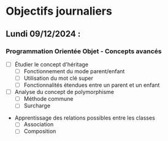 # Objectifs journaliers

## Lundi 09/12/2024 :

### Programmation Orientée Objet - Concepts avancés

- [ ] Étudier le concept d'héritage
  - [ ] Fonctionnement du mode parent/enfant
  - [ ] Utilisation du mot clé super
  - [ ] Fonctionnalités étendues entre un parent et un enfant
- [ ] Analyse du concept de polymorphisme
  - [ ] Méthode commune
  - [ ] Surcharge
- Apprentissage des relations possibles entre les classes
  - [ ] Association
  - [ ] Composition